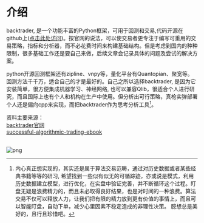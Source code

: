 # 介绍
backtrader, 是一个功能丰富的Python框架，可用于回测和交易,代码开源在github上([点击此处访问](https://github.com/mementum/backtrader))。按官网的说法，可以使交易者更专注于编写可重用的交易策略，指标和分析器，而不必花费时间来构建基础结构。但是考虑到国内的种种限制，很多基础工作还是要自己来做，后续文章会记录具体的问题及尝试的解决方案。

python开源回测框架还有zipline、vnpy等，量化平台有Quantopian、聚宽等。回测方法千千万，适合自己的才是最好的。自己之所以选择backtrader, 是因为它安装简单，很方便集成机器学习、神经网络, 也可以兼容Qlib，很适合个人进行研究，而且国际上也有个人和机构在生产中使用。但分析出可行策略，真枪实弹部署个人还是偏向cpp来实现，而把backtrader作为思考分析工具[^1]。

资料主要来源：<br>
[backtrader官网](https://www.backtrader.com/)<br>
[successful-algorithmic-trading-ebook](https://www.quantstart.com/successful-algorithmic-trading-ebook/)<br>
<br>

![png](qrcode.png)

[^1]: 内心真正想实现的，其实还是属于算法交易范畴，通过对历史数据或者某些经典书籍等等的研习, 希望找到一些似有似无的可循踪迹，亦或说是模式，利用历史数据建立模型，进行优化，在实盘中验证完善，并不断循环这个过程。盯盘无疑是浪费精力的，而且未必取得良好结果，也是对时间的一种浪费。算法交易不仅可以释放人力，让我们把有限的精力放到更有价值的事情上，而且可以智能盯盘，自动下单，减少心里因素不稳定造成的非理性决策。 臆想总是美好的，且行且珍惜吧。